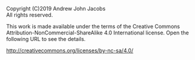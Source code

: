 Copyright (C)2019 Andrew John Jacobs<br/>
All rights reserved.

This work is made available under the terms of the Creative Commons
Attribution-NonCommercial-ShareAlike 4.0 International license. Open the
following URL to see the details.

http://creativecommons.org/licenses/by-nc-sa/4.0/